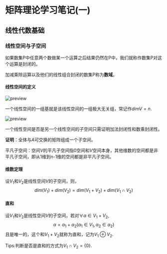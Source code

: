 # 矩阵理论学习笔记(一)

## 线性代数基础

### 线性空间与子空间

如果数集P中任意两个数做某一个运算之后结果仍然在P中，我们就称作数集P对这个运算是封闭的。

加减乘除运算以及他们的线性组合封闭的数集P称为**数域**。

#### 线性空间的定义

![preview](https://pic3.zhimg.com/v2-8b8fff137b548b20071041ebfa46b342_r.jpg)

一个线性空间的一组基就是该线性空间的一组极大无关组，常记作$dimV=n$.

![preview](https://pic1.zhimg.com/v2-929b1e80312552d66dcc42c62ec4da74_r.jpg)

一个线性空间是否是另一个线性空间的子空间只需证明加法封闭性和数乘封闭性。

**证明**：全体与$A$可交换的矩阵组成一个子空间。

平凡子空间：空间$V$的平凡子空间指0空间和$V$空间本身，其他维数的空间都是非平凡子空间，即从1维到n-1维的空间都是非平凡子空间。

#### 维数定理

设$V_1$和$V_2$是线性空间$V$的子空间，则，
$$
dim(V_1)+dim(V_2)=dim(V_1+V_2)+dim(V_1\cap V_2)
$$

#### 直和

设$V_1$和$V_2$是线性空间$V$的子空间，若对$\forall\alpha\in V_1+V_2$,
$$
\alpha=\alpha_1+\alpha_2(\alpha_1\in V_1,\alpha_2\in \alpha_2)
$$
且是唯一的，这个和$V_1+V_2$就称为直和，记为$V_1\oplus V_2$.

Tips:判断是否是直和的方式为$V_1\cap V_2=\{0\}$.



